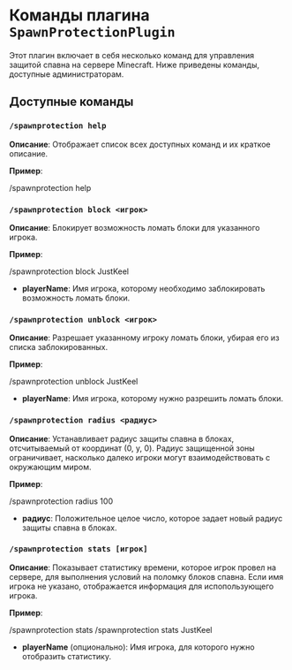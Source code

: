 # Команды плагина `SpawnProtectionPlugin`

Этот плагин включает в себя несколько команд для управления защитой спавна на сервере Minecraft. Ниже приведены команды, доступные администраторам.

## Доступные команды

### `/spawnprotection help`
**Описание**: Отображает список всех доступных команд и их краткое описание.

**Пример**:

/spawnprotection help

### `/spawnprotection block <игрок>`
**Описание**: Блокирует возможность ломать блоки для указанного игрока.

**Пример**:

/spawnprotection block JustKeel
- **playerName**: Имя игрока, которому необходимо заблокировать возможность ломать блоки.

### `/spawnprotection unblock <игрок>`
**Описание**: Разрешает указанному игроку ломать блоки, убирая его из списка заблокированных.

**Пример**:

/spawnprotection unblock JustKeel
- **playerName**: Имя игрока, которому нужно разрешить ломать блоки.

### `/spawnprotection radius <радиус>`
**Описание**: Устанавливает радиус защиты спавна в блоках, отсчитываемый от координат (0, y, 0). Радиус защищенной зоны ограничивает, насколько далеко игроки могут взаимодействовать с окружающим миром.

**Пример**:

/spawnprotection radius 100
- **радиус**: Положительное целое число, которое задает новый радиус защиты спавна в блоках.

### `/spawnprotection stats [игрок]`
**Описание**: Показывает статистику времени, которое игрок провел на сервере, для выполнения условий на поломку блоков спавна. Если имя игрока не указано, отображается информация для испопользующего игрока.

**Пример**:

/spawnprotection stats
/spawnprotection stats JustKeel
- **playerName** (опционально): Имя игрока, для которого нужно отобразить статистику.

